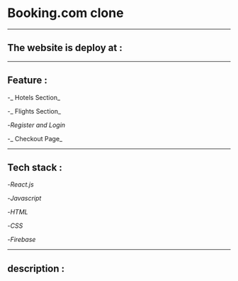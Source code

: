 # **Booking.com clone**
---
## The website is deploy at : 
---
## Feature :

-_ Hotels Section_

-_ Flights Section_

-_Register and Login_

-_ Checkout Page_

---
## Tech stack :

-_React.js_

-_Javascript_

-_HTML_

-_CSS_

-_Firebase_

---
## description :
